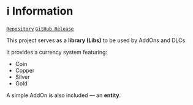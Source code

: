 # ℹ️ Information

[`Repository`](https://github.com/MCEngine-Engine/economy)
[`GitHub Release`](https://github.com/MCEngine-Engine/economy/releases)

This project serves as a **library (Libs)** to be used by AddOns and DLCs.

It provides a currency system featuring:

- Coin  
- Copper  
- Silver  
- Gold

A simple AddOn is also included — an **entity**.
